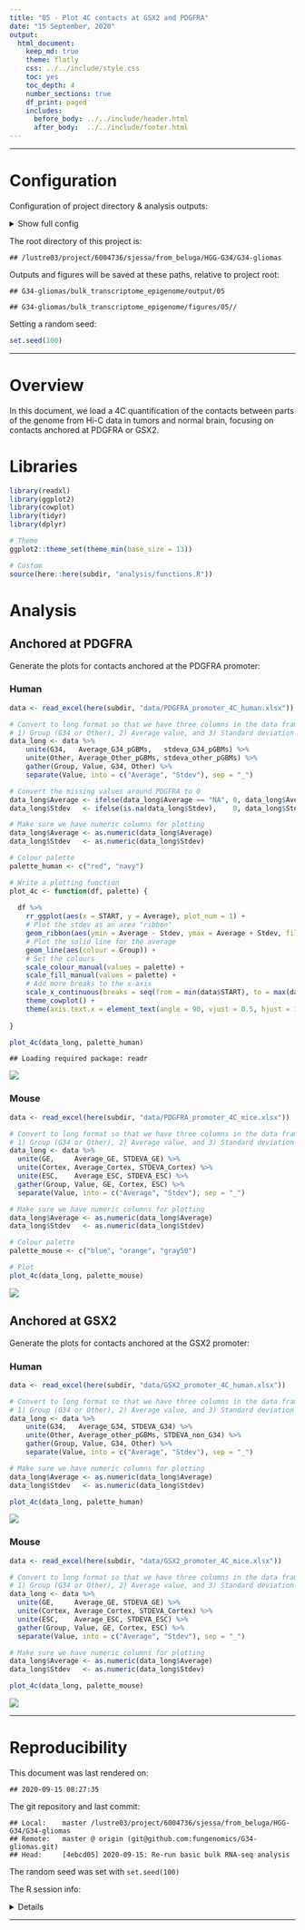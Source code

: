 ```yaml
---
title: "05 - Plot 4C contacts at GSX2 and PDGFRA"
date: "15 September, 2020"
output:
  html_document:
    keep_md: true
    theme: flatly
    css: ../../include/style.css
    toc: yes
    toc_depth: 4
    number_sections: true
    df_print: paged
    includes:
      before_body: ../../include/header.html
      after_body:  ../../include/footer.html
---
```


<!-- FRONT MATTER, insert configuration info -->


<!-- Load custom CSS/JS for code folding -->
<link rel="stylesheet" type="text/css" href="../../include/hideOutput.css">
<script src="../../include/hideOutput.js"></script>

***

# Configuration

Configuration of project directory & analysis outputs:

<details><summary>Show full config</summary>

```r
library(here)

# Set up outputs
message("Document index: ", doc_id)
```

```
## Document index: 05
```

```r
# Specify where to save outputs
out        <- here(subdir, "output", doc_id); dir.create(out, recursive = TRUE)
figout     <- here(subdir, "figures", doc_id, "/"); dir.create(figout, recursive = TRUE)
cache      <- paste0("~/tmp/", basename(here()), "/", subdir, "/", doc_id, "/")

message("Cache: ", cache)
```

```
## Cache: ~/tmp/G34-gliomas/bulk_transcriptome_epigenome/05/
```

</details>

The root directory of this project is:

```
## /lustre03/project/6004736/sjessa/from_beluga/HGG-G34/G34-gliomas
```

Outputs and figures will be saved at these paths, relative to project root:

```
## G34-gliomas/bulk_transcriptome_epigenome/output/05
```

```
## G34-gliomas/bulk_transcriptome_epigenome/figures/05//
```



Setting a random seed:

```r
set.seed(100)
```

***

<!-- END OF FRONT MATTER -->


# Overview

In this document, we load a 4C quantification of the contacts between parts of the genome from Hi-C 
data in tumors and normal brain, focusing on contacts anchored at PDGFRA or GSX2.

# Libraries


```r
library(readxl)
library(ggplot2)
library(cowplot)
library(tidyr)
library(dplyr)

# Theme
ggplot2::theme_set(theme_min(base_size = 13))

# Custom
source(here::here(subdir, "analysis/functions.R"))
```

# Analysis

## Anchored at PDGFRA

Generate the plots for contacts anchored at the PDGFRA promoter:

### Human


```r
data <- read_excel(here(subdir, "data/PDGFRA_promoter_4C_human.xlsx"))

# Convert to long format so that we have three columns in the data frame:
# 1) Group (G34 or Other), 2) Average value, and 3) Standard deviation value
data_long <- data %>%
    unite(G34,   Average_G34_pGBMs,   stdeva_G34_pGBMs) %>%
    unite(Other, Average_Other_pGBMs, stdeva_other_pGBMs) %>%
    gather(Group, Value, G34, Other) %>%
    separate(Value, into = c("Average", "Stdev"), sep = "_")

# Convert the missing values around PDGFRA to 0
data_long$Average <- ifelse(data_long$Average == "NA", 0, data_long$Average)
data_long$Stdev   <- ifelse(is.na(data_long$Stdev),    0, data_long$Stdev)

# Make sure we have numeric columns for plotting
data_long$Average <- as.numeric(data_long$Average)
data_long$Stdev   <- as.numeric(data_long$Stdev)
```



```r
# Colour palette
palette_human <- c("red", "navy")

# Write a plotting function
plot_4c <- function(df, palette) {
  
  df %>%
    rr_ggplot(aes(x = START, y = Average), plot_num = 1) +
    # Plot the stdev as an area "ribbon"
    geom_ribbon(aes(ymin = Average - Stdev, ymax = Average + Stdev, fill = Group), alpha = 0.3) +
    # Plot the solid line for the average
    geom_line(aes(colour = Group)) +
    # Set the colours
    scale_colour_manual(values = palette) +
    scale_fill_manual(values = palette) +
    # Add more breaks to the x-axis
    scale_x_continuous(breaks = seq(from = min(data$START), to = max(data$START), by = 20000)) +
    theme_cowplot() +
    theme(axis.text.x = element_text(angle = 90, vjust = 0.5, hjust = 1, size = rel(0.7)))
  
}

plot_4c(data_long, palette_human)
```

```
## Loading required package: readr
```

![](/lustre03/project/6004736/sjessa/from_beluga/HGG-G34/G34-gliomas/bulk_transcriptome_epigenome/figures/05//human_pdgfra_plot-1.png)<!-- -->


### Mouse


```r
data <- read_excel(here(subdir, "data/PDGFRA_promoter_4C_mice.xlsx"))

# Convert to long format so that we have three columns in the data frame:
# 1) Group (G34 or Other), 2) Average value, and 3) Standard deviation value
data_long <- data %>%
  unite(GE,     Average_GE, STDEVA_GE) %>%
  unite(Cortex, Average_Cortex, STDEVA_Cortex) %>%
  unite(ESC,    Average_ESC, STDEVA_ESC) %>%
  gather(Group, Value, GE, Cortex, ESC) %>%
  separate(Value, into = c("Average", "Stdev"), sep = "_")

# Make sure we have numeric columns for plotting
data_long$Average <- as.numeric(data_long$Average)
data_long$Stdev   <- as.numeric(data_long$Stdev)
```



```r
# Colour palette
palette_mouse <- c("blue", "orange", "gray50")

# Plot
plot_4c(data_long, palette_mouse)
```

![](/lustre03/project/6004736/sjessa/from_beluga/HGG-G34/G34-gliomas/bulk_transcriptome_epigenome/figures/05//mouse_pdgfra_plot-1.png)<!-- -->

## Anchored at GSX2

Generate the plots for contacts anchored at the GSX2 promoter:

### Human


```r
data <- read_excel(here(subdir, "data/GSX2_promoter_4C_human.xlsx"))

# Convert to long format so that we have three columns in the data frame:
# 1) Group (G34 or Other), 2) Average value, and 3) Standard deviation value
data_long <- data %>%
    unite(G34,   Average_G34, STDEVA_G34) %>%
    unite(Other, Average_other_pGBMs, STDEVA_non_G34) %>%
    gather(Group, Value, G34, Other) %>%
    separate(Value, into = c("Average", "Stdev"), sep = "_")

# Make sure we have numeric columns for plotting
data_long$Average <- as.numeric(data_long$Average)
data_long$Stdev   <- as.numeric(data_long$Stdev)
```



```r
plot_4c(data_long, palette_human)
```

![](/lustre03/project/6004736/sjessa/from_beluga/HGG-G34/G34-gliomas/bulk_transcriptome_epigenome/figures/05//human_gsx2_plot-1.png)<!-- -->


### Mouse


```r
data <- read_excel(here(subdir, "data/GSX2_promoter_4C_mice.xlsx"))

# Convert to long format so that we have three columns in the data frame:
# 1) Group (G34 or Other), 2) Average value, and 3) Standard deviation value
data_long <- data %>%
  unite(GE,     Average_GE, STDEVA_GE) %>%
  unite(Cortex, Average_Cortex, STDEVA_Cortex) %>%
  unite(ESC,    Average_ESC, STDEVA_ESC) %>%
  gather(Group, Value, GE, Cortex, ESC) %>%
  separate(Value, into = c("Average", "Stdev"), sep = "_")

# Make sure we have numeric columns for plotting
data_long$Average <- as.numeric(data_long$Average)
data_long$Stdev   <- as.numeric(data_long$Stdev)
```



```r
plot_4c(data_long, palette_mouse)
```

![](/lustre03/project/6004736/sjessa/from_beluga/HGG-G34/G34-gliomas/bulk_transcriptome_epigenome/figures/05//mouse_gsx2_plot-1.png)<!-- -->


<!-- END MATTER, insert reproducibility info -->


***

<!-- Create reproducibility receipt e.g. https://github.com/benmarwick/rrtools/blob/master/inst/templates/paper.Rmd -->

# Reproducibility

This document was last rendered on:

```
## 2020-09-15 08:27:35
```

The git repository and last commit:

```
## Local:    master /lustre03/project/6004736/sjessa/from_beluga/HGG-G34/G34-gliomas
## Remote:   master @ origin (git@github.com:fungenomics/G34-gliomas.git)
## Head:     [4ebcd05] 2020-09-15: Re-run basic bulk RNA-seq analysis
```

The random seed was set with `set.seed(100)`

The R session info:
<details>

```
## R version 3.5.1 (2018-07-02)
## Platform: x86_64-pc-linux-gnu (64-bit)
## Running under: CentOS Linux 7 (Core)
## 
## Matrix products: default
## BLAS/LAPACK: /cvmfs/soft.computecanada.ca/easybuild/software/2017/Core/imkl/2018.3.222/compilers_and_libraries_2018.3.222/linux/mkl/lib/intel64_lin/libmkl_gf_lp64.so
## 
## locale:
##  [1] LC_CTYPE=en_CA.UTF-8       LC_NUMERIC=C              
##  [3] LC_TIME=en_CA.UTF-8        LC_COLLATE=en_CA.UTF-8    
##  [5] LC_MONETARY=en_CA.UTF-8    LC_MESSAGES=en_CA.UTF-8   
##  [7] LC_PAPER=en_CA.UTF-8       LC_NAME=C                 
##  [9] LC_ADDRESS=C               LC_TELEPHONE=C            
## [11] LC_MEASUREMENT=en_CA.UTF-8 LC_IDENTIFICATION=C       
## 
## attached base packages:
## [1] stats     graphics  grDevices datasets  utils     methods   base     
## 
## other attached packages:
## [1] readr_1.3.1   dplyr_0.8.0   tidyr_0.8.2   cowplot_0.9.4 ggplot2_3.1.0
## [6] readxl_1.2.0  here_0.1     
## 
## loaded via a namespace (and not attached):
##  [1] Rcpp_1.0.5          git2r_0.27.1        cellranger_1.1.0   
##  [4] compiler_3.5.1      pillar_1.4.6        BiocManager_1.30.10
##  [7] plyr_1.8.6          tools_3.5.1         digest_0.6.25      
## [10] evaluate_0.14       lifecycle_0.2.0     tibble_3.0.3       
## [13] gtable_0.3.0        pkgconfig_2.0.3     rlang_0.4.7        
## [16] yaml_2.2.1          xfun_0.17           withr_2.2.0        
## [19] stringr_1.4.0       knitr_1.29          hms_0.5.3          
## [22] vctrs_0.3.4         tidyselect_1.1.0    rprojroot_1.3-2    
## [25] grid_3.5.1          glue_1.4.2          R6_2.4.1           
## [28] rmarkdown_1.11      farver_2.0.3        purrr_0.3.4        
## [31] magrittr_1.5        backports_1.1.9     scales_1.1.1       
## [34] codetools_0.2-15    htmltools_0.5.0     ellipsis_0.3.1     
## [37] assertthat_0.2.1    colorspace_1.4-1    renv_0.10.0        
## [40] labeling_0.3        stringi_1.5.3       lazyeval_0.2.2     
## [43] munsell_0.5.0       crayon_1.3.4
```

</details>


***

<!-- END OF END MATTER -->
